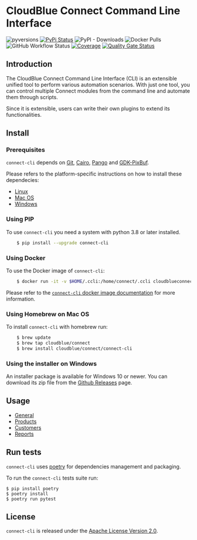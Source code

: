 # CloudBlue Connect Command Line Interface

![pyversions](https://img.shields.io/pypi/pyversions/connect-cli.svg) [![PyPi Status](https://img.shields.io/pypi/v/connect-cli.svg)](https://pypi.org/project/connect-cli/) ![PyPI - Downloads](https://img.shields.io/pypi/dm/connect-cli) ![Docker Pulls](https://img.shields.io/docker/pulls/cloudblueconnect/connect-cli) ![GitHub Workflow Status](https://img.shields.io/github/workflow/status/cloudblue/connect-cli/Build%20Connect%20Command%20Line%20Client) [![Coverage](https://sonarcloud.io/api/project_badges/measure?project=connect-cli&metric=coverage)](https://sonarcloud.io/summary/new_code?id=connect-cli) [![Quality Gate Status](https://sonarcloud.io/api/project_badges/measure?project=connect-cli&metric=alert_status)](https://sonarcloud.io/summary/new_code?id=connect-cli)

## Introduction

The CloudBlue Connect Command Line Interface (CLI) is an extensible unified tool to perform various automation scenarios. With just one tool, you can control multiple Connect modules from the command line and automate them through scripts.

Since it is extensible, users can write their own plugins to extend its functionalities.


## Install

### Prerequisites

`connect-cli` depends on [Git](https://git-scm.com/), [Cairo](https://www.cairographics.org/),
[Pango](https://pango.gnome.org/) and [GDK-PixBuf](https://developer.gnome.org/gdk-pixbuf/stable/).

Please refers to the platform-specific instructions on how to install these dependecies:

* [Linux](docs/linux_deps_install.md)
* [Mac OS](docs/osx_deps_install.md)
* [Windows](docs/win_deps_install.md)


### Using PIP

To use `connect-cli` you need a system with python 3.8 or later installed.

```sh
    $ pip install --upgrade connect-cli
```

### Using Docker

To use the Docker image of `connect-cli`:

```sh
    $ docker run -it -v $HOME/.ccli:/home/connect/.ccli cloudblueconnect/connect-cli ccli
```

Please refer to the [`connect-cli` docker image documentation](https://hub.docker.com/r/cloudblueconnect/connect-cli) for more information.


### Using Homebrew on Mac OS

To install `connect-cli` with homebrew run:

```sh
    $ brew update
    $ brew tap cloudblue/connect
    $ brew install cloudblue/connect/connect-cli
```

### Using the installer on Windows

An installer package is available for Windows 10 or newer.
You can download its zip file from the [Github Releases](https://github.com/cloudblue/connect-cli/releases) page.



## Usage

* [General](docs/core_usage.md)
* [Products](docs/products_usage.md)
* [Customers](docs/customers_usage.md)
* [Reports](docs/reports_usage.md)


## Run tests

`connect-cli` uses [poetry](https://python-poetry.org/) for dependencies management and packaging.

To run the `connect-cli` tests suite run:

```
$ pip install poetry
$ poetry install
$ poetry run pytest
```


## License

`connect-cli` is released under the [Apache License Version 2.0](https://www.apache.org/licenses/LICENSE-2.0).
